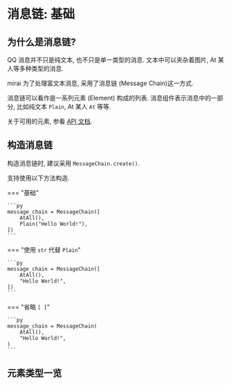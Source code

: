 # 消息链: 基础

## 为什么是消息链?

QQ 消息并不只是纯文本, 也不只是单一类型的消息. 文本中可以夹杂着图片, At 某人等多种类型的消息.

mirai 为了处理富文本消息, 采用了消息链 (Message Chain)这一方式.

消息链可以看作是一系列元素 (Element) 构成的列表. 消息组件表示消息中的一部分, 比如纯文本 `Plain`, At 某人 `At` 等等.

关于可用的元素, 参看 [API 文档](https://graiaproject.github.io/Ariadne/message/element.html).

## 构造消息链

构造消息链时, 建议采用 `MessageChain.create()`.

支持使用以下方法构造.

=== "基础"

    ```py
    message_chain = MessageChain([
        AtAll(),
        Plain("Hello World!"),
    ])
    ```

=== "使用 `str` 代替 `Plain`"

    ```py
    message_chain = MessageChain([
        AtAll(),
        "Hello World!",
    ])
    ```

=== "省略 `[ ]`"

    ```py
    message_chain = MessageChain(
        AtAll(),
        "Hello World!",
    )
    ```

## 元素类型一览

